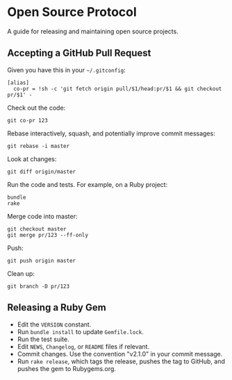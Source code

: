 Open Source Protocol
====================

A guide for releasing and maintaining open source projects.

Accepting a GitHub Pull Request
-------------------------------

Given you have this in your `~/.gitconfig`:

    [alias]
      co-pr = !sh -c 'git fetch origin pull/$1/head:pr/$1 && git checkout pr/$1' -

Check out the code:

    git co-pr 123

Rebase interactively, squash, and potentially improve commit messages:

    git rebase -i master

Look at changes:

    git diff origin/master

Run the code and tests. For example, on a Ruby project:

    bundle
    rake

Merge code into master:

    git checkout master
    git merge pr/123 --ff-only

Push:

    git push origin master

Clean up:

    git branch -D pr/123

Releasing a Ruby Gem
--------------------

* Edit the `VERSION` constant.
* Run `bundle install` to update `Gemfile.lock`.
* Run the test suite.
* Edit `NEWS`, `Changelog`, or `README` files if relevant.
* Commit changes. Use the convention "v2.1.0" in your commit message.
* Run `rake release`, which tags the release, pushes the tag
  to GitHub, and pushes the gem to Rubygems.org.
